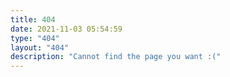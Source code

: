 ```yaml
---
title: 404
date: 2021-11-03 05:54:59
type: "404"
layout: "404"
description: "Cannot find the page you want :("
---
```

